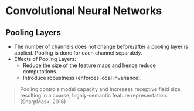 # Convolutional Neural Networks

## Pooling Layers
* The number of channels does not change before/after a pooling layer is applied. Pooling is done for each channel separately.
* Effects of Pooling Layers:
    * Reduce the size of the feature maps and hence reduce computations.
    * Introduce robustness (enforces local invariance).
> Pooling controls model capacity and increases receptive field size, resulting in a coarse, highly-semantic feature representation. (SharpMask, 2016)
